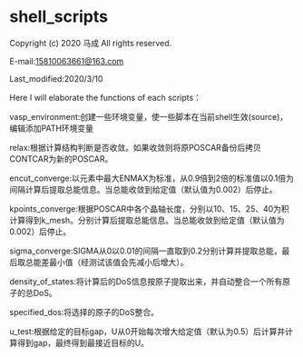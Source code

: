 # shell_scripts

Copyright (c) 2020 马成 All rights reserved.

E-mail:15810063661@163.com

Last_modified:2020/3/10

Here I will elaborate the functions of each scripts：

vasp_environment:创建一些环境变量，使一些脚本在当前shell生效(source)，编辑添加PATH环境变量

relax:根据计算结构判断是否收敛。如果收敛则将原POSCAR备份后拷贝CONTCAR为新的POSCAR。

encut_converge:以元素中最大ENMAX为标准，从0.9倍到2倍的标准值以0.1倍为间隔计算后提取总能信息。当总能收敛到给定值（默认值为0.002）后停止。

kpoints_converge:根据POSCAR中各个晶轴长度，分别以10、15、25、40为积计算得到k_mesh。分别计算后提取总能信息。当总能收敛到给定值（默认值为0.002）后停止。

sigma_converge:SIGMA从0以0.01的间隔一直取到0.2分别计算并提取总能，最后取总能差最小值（经测试该值会先减小后增大）。

density_of_states:将计算后的DoS信息按原子提取出来，并自动整合一个所有原子的总DoS。

specified_dos:将选择的原子的DoS整合。

u_test:根据给定的目标gap，U从0开始每次增大给定值（默认为0.5）后计算并计算得到gap，最终得到最接近目标的U。
